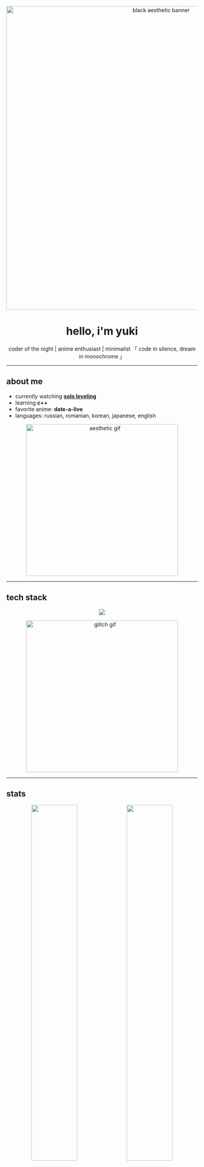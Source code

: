 <!-- banner -->
<p align="center">
  <img src="https://i.pinimg.com/1200x/09/c5/9c/09c59cfd7857505f845ac99447ab23bf.jpg" width="800px" alt="black aesthetic banner"/>
</p>

<h1 align="center">hello, i'm yuki</h1>

<p align="center">
coder of the night | anime enthusiast | minimalist  
「 code in silence, dream in monochrome 」  
</p>

---

## about me
- currently watching **[solo leveling](https://myanimelist.net/anime/52299/ore_dake_level_up_na_ken?cat=anime)**  
- learning **c++**  
- favorite anime: **date-a-live**  
- languages: russian, romanian, korean, japanese, english  

<p align="center">
  <img src="https://i.pinimg.com/originals/5d/7c/80/5d7c80672f8e5b13ea2c0463c90ae06d.gif" width="400px" alt="aesthetic gif"/>
</p>

---

## tech stack
<p align="center">
  <img src="https://skillicons.dev/icons?i=html,css,js,react,tailwind,git,github,vscode&theme=dark" />
</p>

<p align="center">
  <img src="https://i.pinimg.com/originals/4a/58/af/4a58af155859d69c093ece734ccf9f90.gif" width="400px" alt="glitch gif"/>
</p>

---

## stats
<p align="center">
  <img width="49%" src="https://github-readme-stats.vercel.app/api?username=simplyangelic&show_icons=false&bg_color=000000&title_color=ffffff&text_color=aaaaaa" />
  <img width="49%" src="https://github-readme-streak-stats.herokuapp.com/?user=simplyangelic&theme=dark&background=000000&ring=ffffff&fire=ffffff&currStreakLabel=ffffff" />
</p>

<p align="center">
  <img src="https://i.pinimg.com/originals/b8/7f/fa/b87ffa2f315f05652ed8dc23ba39bac4.gif" width="400px" alt="abstract gif"/>
</p>

---

> *"even in the dark, the stars will guide you."*  
